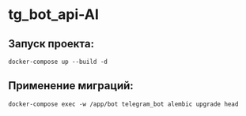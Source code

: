 # tg_bot_api-AI

## Запуск проекта:
```docker-compose up --build -d```

## Применение миграций:
```docker-compose exec -w /app/bot telegram_bot alembic upgrade head```
